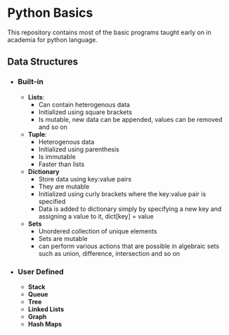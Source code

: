 # Python Basics
This repository contains most of the basic programs taught early on in academia for python language.

## Data Structures 
* ### Built-in 
    * **Lists**: 
        * Can contain heterogenous data
        * Initialized using square brackets
        * Is mutable, new data can be appended, values can be removed and so on
    * **Tuple**:
        * Heterogenous data
        * Initialized using parenthesis
        * Is immutable
        * Faster than lists
    * **Dictionary**
        * Store data using key:value pairs
        * They are mutable
        * Initialized using curly brackets where the key:value pair is specified
        * Data is added to dictionary simply by specifying a new key and assigning a value to it, dict[key] = value
    * **Sets**
        * Unordered collection of unique elements
        * Sets are mutable 
        * can perform various actions that are possible in algebraic sets such as union, difference, intersection and so on
* ### User Defined
    * **Stack**
    * **Queue**
    * **Tree**
    * **Linked Lists**
    * **Graph**
    * **Hash Maps**
 
